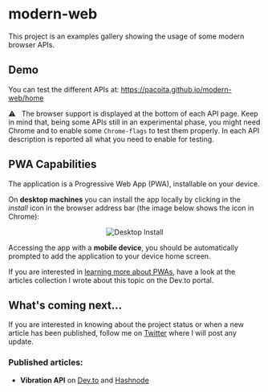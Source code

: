 # modern-web

This project is an examples gallery showing the usage of some modern browser APIs. 

## Demo

You can test the different APIs at: https://pacoita.github.io/modern-web/home

⚠️ &nbsp; The browser support is displayed at the bottom of each API page. 
Keep in mind that, being some APIs still in an experimental phase, you might need Chrome and to enable some `Chrome-flags` to test them properly. In each API description is reported all what you need to enable for testing.

## PWA Capabilities

The application is a Progressive Web App (PWA), installable on your device. 

On **desktop machines** you can install the app locally by clicking in the *install* icon in the browser address bar (the image below shows the icon in Chrome):
<p align="center">
    <img src="https://dev-to-uploads.s3.amazonaws.com/uploads/articles/3c9fvo5c7cx2hux9mlor.PNG" alt="Desktop Install">
</p> 

Accessing the app with a **mobile device**, you should be automatically prompted to add the application to your device home screen.

If you are interested in [learning more about PWAs](https://dev.to/paco_ita/a-gentle-introduction-to-progressive-web-apps-step-1-24da), have a look at the articles collection I wrote about this topic on the Dev.to portal.

## What's coming next...

If you are interested in knowing about the project status or when a new article has been published, follow me on [Twitter](https://twitter.com/paco_ITA) where I will post any update.

### Published articles:

- **Vibration API** on [Dev.to](https://dev.to/paco_ita/enhance-your-web-apps-with-a-vibration-43pl) and [Hashnode](https://modern-web.hashnode.dev/vibration-api)
